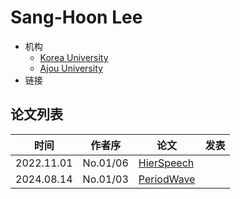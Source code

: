 # Sang-Hoon Lee

- 机构
  - [Korea University](../Institutions/KOR-Korea_University.md)
  - [Ajou University](../Institutions/KOR-Ajou_University.md)
- 链接

## 论文列表

| 时间 | 作者序 | 论文 | 发表 |
|:-:|:-:|---|---|
| 2022.11.01 | No.01/06 | [HierSpeech](../Models/_tmp/2022.11.01_HierSpeech.md) |
| 2024.08.14 | No.01/03 | [PeriodWave](../Models/TTS3_Vocoder/2024.08.14_PeriodWave.md) |